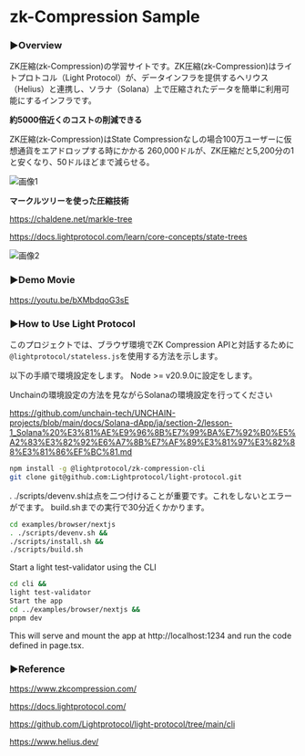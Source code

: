 # zk-Compression Sample

### ▶︎Overview
ZK圧縮(zk-Compression)の学習サイトです。ZK圧縮(zk-Compression)はライトプロトコル（Light Protocol）が、データインフラを提供するヘリウス（Helius）と連携し、ソラナ（Solana）上で圧縮されたデータを簡単に利用可能にするインフラです。

**約5000倍近くのコストの削減できる**

ZK圧縮(zk-Compression)はState Compressionなしの場合100万ユーザーに仮想通貨をエアドロップする時にかかる
260,000ドルが、ZK圧縮だと5,200分の1と安くなり、50ドルほどまで減らせる。

![画像1](https://github.com/user-attachments/assets/6bd315a0-bb08-4566-a032-b61506ed6a0c)

**マークルツリーを使った圧縮技術**

https://chaldene.net/markle-tree

https://docs.lightprotocol.com/learn/core-concepts/state-trees

![画像2](https://github.com/user-attachments/assets/1553be8b-6df5-4d43-a947-8450d1ecdbb3)

### ▶︎Demo Movie

https://youtu.be/bXMbdqoG3sE

### ▶︎How to Use Light Protocol
このプロジェクトでは、ブラウザ環境でZK Compression APIと対話するために`@lightprotocol/stateless.js`を使用する方法を示します。

以下の手順で環境設定をします。
Node >= v20.9.0に設定をします。

Unchainの環境設定の方法を見ながらSolanaの環境設定を行ってください

https://github.com/unchain-tech/UNCHAIN-projects/blob/main/docs/Solana-dApp/ja/section-2/lesson-1_Solana%20%E3%81%AE%E9%96%8B%E7%99%BA%E7%92%B0%E5%A2%83%E3%82%92%E6%A7%8B%E7%AF%89%E3%81%97%E3%82%88%E3%81%86%EF%BC%81.md

```bash
npm install -g @lightprotocol/zk-compression-cli
git clone git@github.com:Lightprotocol/light-protocol.git
```

. ./scripts/devenv.shは点を二つ付けることが重要です。これをしないとエラーがでます。
build.shまでの実行で30分近くかかります。


```bash
cd examples/browser/nextjs
. ./scripts/devenv.sh &&
./scripts/install.sh &&
./scripts/build.sh
```

Start a light test-validator using the CLI
```bash
cd cli &&
light test-validator
Start the app
cd ../examples/browser/nextjs &&
pnpm dev
```

This will serve and mount the app at http://localhost:1234 and run the code defined in page.tsx.

### ▶︎Reference

https://www.zkcompression.com/

https://docs.lightprotocol.com/

https://github.com/Lightprotocol/light-protocol/tree/main/cli

https://www.helius.dev/
